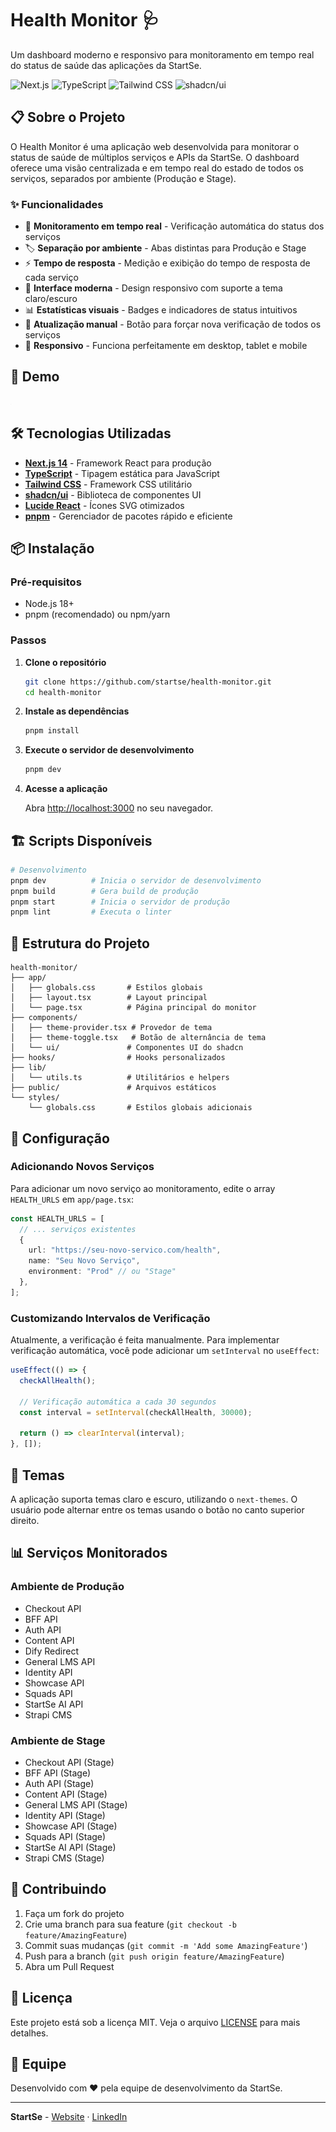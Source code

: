 # Health Monitor 🩺

Um dashboard moderno e responsivo para monitoramento em tempo real do status de saúde das aplicações da StartSe.

![Next.js](https://img.shields.io/badge/Next.js-14-black?style=flat-square&logo=next.js)
![TypeScript](https://img.shields.io/badge/TypeScript-5-blue?style=flat-square&logo=typescript)
![Tailwind CSS](https://img.shields.io/badge/Tailwind%20CSS-3-38B2AC?style=flat-square&logo=tailwind-css)
![shadcn/ui](https://img.shields.io/badge/shadcn/ui-Latest-000000?style=flat-square)

## 📋 Sobre o Projeto

O Health Monitor é uma aplicação web desenvolvida para monitorar o status de saúde de múltiplos serviços e APIs da StartSe. O dashboard oferece uma visão centralizada e em tempo real do estado de todos os serviços, separados por ambiente (Produção e Stage).

### ✨ Funcionalidades

- 🔄 **Monitoramento em tempo real** - Verificação automática do status dos serviços
- 🏷️ **Separação por ambiente** - Abas distintas para Produção e Stage
- ⚡ **Tempo de resposta** - Medição e exibição do tempo de resposta de cada serviço
- 🎨 **Interface moderna** - Design responsivo com suporte a tema claro/escuro
- 📊 **Estatísticas visuais** - Badges e indicadores de status intuitivos
- 🔄 **Atualização manual** - Botão para forçar nova verificação de todos os serviços
- 📱 **Responsivo** - Funciona perfeitamente em desktop, tablet e mobile

## 🚀 Demo

![Health Monitor Screenshot](public/placeholder.jpg)

## 🛠️ Tecnologias Utilizadas

- **[Next.js 14](https://nextjs.org/)** - Framework React para produção
- **[TypeScript](https://www.typescriptlang.org/)** - Tipagem estática para JavaScript
- **[Tailwind CSS](https://tailwindcss.com/)** - Framework CSS utilitário
- **[shadcn/ui](https://ui.shadcn.com/)** - Biblioteca de componentes UI
- **[Lucide React](https://lucide.dev/)** - Ícones SVG otimizados
- **[pnpm](https://pnpm.io/)** - Gerenciador de pacotes rápido e eficiente

## 📦 Instalação

### Pré-requisitos

- Node.js 18+ 
- pnpm (recomendado) ou npm/yarn

### Passos

1. **Clone o repositório**
   ```bash
   git clone https://github.com/startse/health-monitor.git
   cd health-monitor
   ```

2. **Instale as dependências**
   ```bash
   pnpm install
   ```

3. **Execute o servidor de desenvolvimento**
   ```bash
   pnpm dev
   ```

4. **Acesse a aplicação**
   
   Abra [http://localhost:3000](http://localhost:3000) no seu navegador.

## 🏗️ Scripts Disponíveis

```bash
# Desenvolvimento
pnpm dev          # Inicia o servidor de desenvolvimento
pnpm build        # Gera build de produção
pnpm start        # Inicia o servidor de produção
pnpm lint         # Executa o linter
```

## 📁 Estrutura do Projeto

```
health-monitor/
├── app/
│   ├── globals.css       # Estilos globais
│   ├── layout.tsx        # Layout principal
│   └── page.tsx          # Página principal do monitor
├── components/
│   ├── theme-provider.tsx # Provedor de tema
│   ├── theme-toggle.tsx   # Botão de alternância de tema
│   └── ui/               # Componentes UI do shadcn
├── hooks/                # Hooks personalizados
├── lib/
│   └── utils.ts          # Utilitários e helpers
├── public/               # Arquivos estáticos
└── styles/
    └── globals.css       # Estilos globais adicionais
```

## 🔧 Configuração

### Adicionando Novos Serviços

Para adicionar um novo serviço ao monitoramento, edite o array `HEALTH_URLS` em `app/page.tsx`:

```typescript
const HEALTH_URLS = [
  // ... serviços existentes
  {
    url: "https://seu-novo-servico.com/health",
    name: "Seu Novo Serviço",
    environment: "Prod" // ou "Stage"
  },
];
```

### Customizando Intervalos de Verificação

Atualmente, a verificação é feita manualmente. Para implementar verificação automática, você pode adicionar um `setInterval` no `useEffect`:

```typescript
useEffect(() => {
  checkAllHealth();
  
  // Verificação automática a cada 30 segundos
  const interval = setInterval(checkAllHealth, 30000);
  
  return () => clearInterval(interval);
}, []);
```

## 🎨 Temas

A aplicação suporta temas claro e escuro, utilizando o `next-themes`. O usuário pode alternar entre os temas usando o botão no canto superior direito.

## 📊 Serviços Monitorados

### Ambiente de Produção
- Checkout API
- BFF API  
- Auth API
- Content API
- Dify Redirect
- General LMS API
- Identity API
- Showcase API
- Squads API
- StartSe AI API
- Strapi CMS

### Ambiente de Stage
- Checkout API (Stage)
- BFF API (Stage)
- Auth API (Stage)
- Content API (Stage)
- General LMS API (Stage)
- Identity API (Stage)
- Showcase API (Stage)
- Squads API (Stage)
- StartSe AI API (Stage)
- Strapi CMS (Stage)

## 🤝 Contribuindo

1. Faça um fork do projeto
2. Crie uma branch para sua feature (`git checkout -b feature/AmazingFeature`)
3. Commit suas mudanças (`git commit -m 'Add some AmazingFeature'`)
4. Push para a branch (`git push origin feature/AmazingFeature`)
5. Abra um Pull Request

## 📝 Licença

Este projeto está sob a licença MIT. Veja o arquivo [LICENSE](LICENSE) para mais detalhes.

## 👥 Equipe

Desenvolvido com ❤️ pela equipe de desenvolvimento da StartSe.

---

**StartSe** - [Website](https://startse.com) · [LinkedIn](https://linkedin.com/company/startse)
